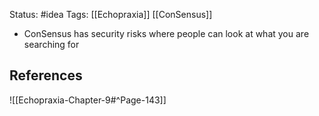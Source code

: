 Status: #idea
Tags: [[Echopraxia]] [[ConSensus]]

* ConSensus has security risks where people can look at what you are searching for

## References

![[Echopraxia-Chapter-9#^Page-143]]